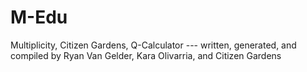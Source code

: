 # M-Edu
Multiplicity, Citizen Gardens, Q-Calculator --- written, generated, and compiled by Ryan Van Gelder, Kara Olivarria, and Citizen Gardens
